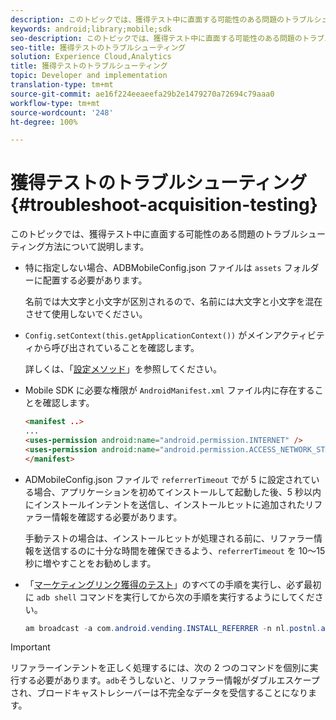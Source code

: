 ```yaml
---
description: このトピックでは、獲得テスト中に直面する可能性のある問題のトラブルシューティング方法について説明します。
keywords: android;library;mobile;sdk
seo-description: このトピックでは、獲得テスト中に直面する可能性のある問題のトラブルシューティング方法について説明します。
seo-title: 獲得テストのトラブルシューティング
solution: Experience Cloud,Analytics
title: 獲得テストのトラブルシューティング
topic: Developer and implementation
translation-type: tm+mt
source-git-commit: ae16f224eeaeefa29b2e1479270a72694c79aaa0
workflow-type: tm+mt
source-wordcount: '248'
ht-degree: 100%

---
```



# 獲得テストのトラブルシューティング {#troubleshoot-acquisition-testing}

このトピックでは、獲得テスト中に直面する可能性のある問題のトラブルシューティング方法について説明します。

* 特に指定しない場合、ADBMobileConfig.json ファイルは `assets` フォルダーに配置する必要があります。

   名前では大文字と小文字が区別されるので、名前には大文字と小文字を混在させて使用しないでください。

* `Config.setContext(this.getApplicationContext())` がメインアクティビティから呼び出されていることを確認します。

   詳しくは、「[設定メソッド](https://docs.adobe.com/content/help/ja-JP/mobile-services/android/configuration-android/methods.html)」を参照してください。

* Mobile SDK に必要な権限が `AndroidManifest.xml` ファイル内に存在することを確認します。

   ```html
   <manifest ..>
   ... 
   <uses-permission android:name="android.permission.INTERNET" />
   <uses-permission android:name="android.permission.ACCESS_NETWORK_STATE" />
   </manifest>
   ```

* ADMobileConfig.json ファイルで `referrerTimeout` でが 5 に設定されている場合、アプリケーションを初めてインストールして起動した後、5 秒以内にインストールインテントを送信し、インストールヒットに追加されたリファラー情報を確認する必要があります。

   手動テストの場合は、インストールヒットが処理される前に、リファラー情報を送信するのに十分な時間を確保できるよう、`referrerTimeout` を 10～15 秒に増やすことをお勧めします。

* 「[マーケティングリンク獲得のテスト](https://docs.adobe.com/content/help/ja-JP/mobile-services/android/acquisition-android/t-testing-marketing-link-acquisition.html)」のすべての手順を実行し、必ず最初に `adb shell` コマンドを実行してから次の手順を実行するようにしてください。

   ```java
   am broadcast -a com.android.vending.INSTALL_REFERRER -n nl.postnl.app/.tracking.AdobeAcquisitionLinkBroadcastReceiver --es "referrer" "utm_source=adb_acq_v3&utm_campaign=adb_acq_v3&utm_content=<the newly generated id at step #7>"
   ```

>[!IMPORTANT]
>
>リファラーインテントを正しく処理するには、次の 2 つのコマンドを個別に実行する必要があります。`adb`そうしないと、リファラー情報がダブルエスケープされ、ブロードキャストレシーバーは不完全なデータを受信することになります。

